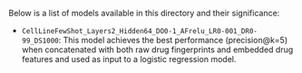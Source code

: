Below is a list of models available in this directory and their significance:

- `CellLineFewShot_Layers2_Hidden64_DO0-1_AFrelu_LR0-001_DR0-99_DS1000`: This model achieves the best performance (precision@k=5) when concatenated with both raw drug fingerprints and embedded drug features and used as input to a logistic regression model.